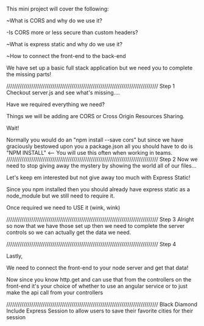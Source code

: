 This mini project will cover the following:

~What is CORS and why do we use it?

   -Is CORS more or less secure than custom headers?

~What is express static and why do we use it?

~How to connect the front-end to the back-end

 We have set up a basic full stack application but we need you to complete the missing parts!

///////////////////////////////////////////////////////////////////////////////
 Step 1
   Checkout server.js and see what's missing....

   Have we required everything we need?

   Things we will be adding are CORS or Cross Origin Resources Sharing.

   Wait!

   Normally you would do an "npm install --save cors" but since we have graciously bestowed
   upon you a package.json all you should have to do is "NPM INSTALL" <-- You will use this often when working in teams.
///////////////////////////////////////////////////////////////////////////////
Step 2
  Now we need to stop giving away the mystery by showing the world all of our files...

  Let's keep em interested but not give away too much with Express Static!

  Since you npm installed then you should already have express static as a node_module but we still need to require it.

  Once required we need to USE it (wink, wink)

///////////////////////////////////////////////////////////////////////////////
Step 3
  Alright so now that we have those set up then we need to complete the server controls so we can actually get
  the data we need.


///////////////////////////////////////////////////////////////////////////////
Step 4

Lastly,

We need to connect the front-end to your node server and get that data!

Now since you know http.get and can use that from the controllers on the front-end it's your choice of whether to use
an angular service or to just make the api call from your controllers 

///////////////////////////////////////////////////////////////////////////////
Black Diamond
   Include Express Session to allow users to save their favorite cities for their session
